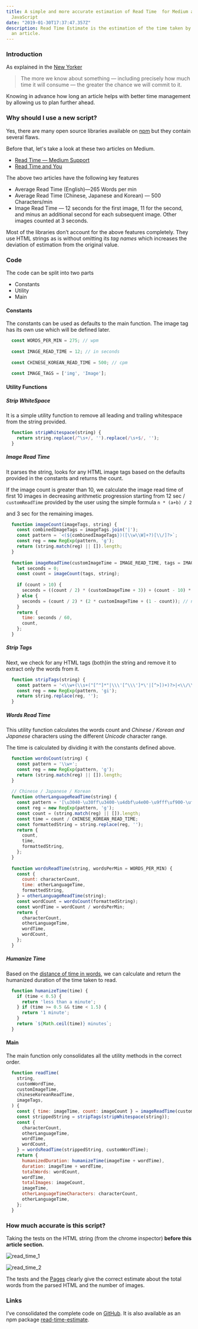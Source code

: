 ```yaml
---
title: A simple and more accurate estimation of Read Time  for Medium articles in
  JavaScript
date: "2019-01-30T17:37:47.357Z"
description: Read Time Estimate is the estimation of the time taken by the reader to read
  an article.
---
```


### Introduction

As explained in the [New
Yorker](https://www.newyorker.com/tech/annals-of-technology/a-list-of-reasons-why-our-brains-love-lists)

> The more we know about something — including precisely how much time it will
> consume — the greater the chance we will commit to it.

Knowing in advance how long an article helps with better time management by
allowing us to plan further ahead.

### Why should I use a new script?

Yes, there are many open source libraries available on [npm](https://npmjs.com) but they contain several flaws.

Before that, let's take a look at these two articles on Medium.
* [Read Time — Medium
Support](https://help.medium.com/hc/en-us/articles/214991667-Read-time)
* [Read Time and You](https://blog.medium.com/read-time-and-you-bc2048ab620c)

The above two articles have the following key features

* Average Read Time (English)—265 Words per min
* Average Read Time (Chinese, Japanese and Korean) — 500 Characters/min
* Image Read Time — 12 seconds for the first image, 11 for the second, and minus
an additional second for each subsequent image. Other images counted at 3
seconds.

Most of the libraries don’t account for the above features completely. They use
HTML strings as is without omitting its *tag names* which increases the
deviation of estimation from the original value.

### Code

The code can be split into two parts

* Constants
* Utility
* Main

#### Constants

The constants can be used as defaults to the main function. The image tag has
its own use which will be defined later.

```js
  const WORDS_PER_MIN = 275; // wpm
  
  const IMAGE_READ_TIME = 12; // in seconds
  
  const CHINESE_KOREAN_READ_TIME = 500; // cpm
  
  const IMAGE_TAGS = ['img', 'Image'];
```

#### Utility Functions

##### Strip WhiteSpace #####

It is a simple utility function to remove all leading and trailing whitespace
from the string provided.

```js
  function stripWhitespace(string) {
    return string.replace(/^\s+/, '').replace(/\s+$/, '');
  }
```

##### Image Read Time ##### 

It parses the string, looks for any HTML image tags based on the defaults
provided in the constants and returns the count.

If the image count is greater than 10, we calculate the image read time of first
10 images in decreasing arithmetic progression starting from 12 sec /
`customReadTime` provided by the user using the simple formula `n * (a+b) / 2`

and 3 sec for the remaining images.

```js
  function imageCount(imageTags, string) {
    const combinedImageTags = imageTags.join('|');
    const pattern = `<(${combinedImageTags})([\\w\\W]+?)[\\/]?>`;
    const reg = new RegExp(pattern, 'g');
    return (string.match(reg) || []).length;
  }
  
  function imageReadTime(customImageTime = IMAGE_READ_TIME, tags = IMAGE_TAGS, string) {
    let seconds = 0;
    const count = imageCount(tags, string);
  
    if (count > 10) {
      seconds = ((count / 2) * (customImageTime + 3)) + (count - 10) * 3; // n/2(a+b) + 3 sec/image
    } else {
      seconds = (count / 2) * (2 * customImageTime + (1 - count)); // n/2[2a+(n-1)d]
    }
    return {
      time: seconds / 60,
      count,
    };
  }
```

##### Strip Tags ##### 

Next, we check for any HTML tags (both)in the string and remove it to extract
only the words from it. 

```js
  function stripTags(string) {
    const pattern = '<\\w+(\\s+("[^"]*"|\\\'[^\\\']*\'|[^>])+)?>|<\\/\\w+>';
    const reg = new RegExp(pattern, 'gi');
    return string.replace(reg, '');
  }
```

##### Words Read Time ##### 

This utility function calculates the words count and *Chinese / Korean and
Japanese* characters using the different *Unicode* character range.

The time is calculated by dividing it with the constants defined above.

```js
  function wordsCount(string) {
    const pattern = '\\w+';
    const reg = new RegExp(pattern, 'g');
    return (string.match(reg) || []).length;
  }
  
  // Chinese / Japanese / Korean
  function otherLanguageReadTime(string) {
    const pattern = '[\u3040-\u30ff\u3400-\u4dbf\u4e00-\u9fff\uf900-\ufaff\uff66-\uff9f]';
    const reg = new RegExp(pattern, 'g');
    const count = (string.match(reg) || []).length;
    const time = count / CHINESE_KOREAN_READ_TIME;
    const formattedString = string.replace(reg, '');
    return {
      count,
      time,
      formattedString,
    };
  }
  
  function wordsReadTime(string, wordsPerMin = WORDS_PER_MIN) {
    const {
      count: characterCount,
      time: otherLanguageTime,
      formattedString,
    } = otherLanguageReadTime(string);
    const wordCount = wordsCount(formattedString);
    const wordTime = wordCount / wordsPerMin;
    return {
      characterCount,
      otherLanguageTime,
      wordTime,
      wordCount,
    };
  }
```

##### Humanize Time #####

Based on the [distance of time in
words](https://api.rubyonrails.org/classes/ActionView/Helpers/DateHelper.html#method-i-distance_of_time_in_words),
we can calculate and return the humanized duration of the time taken to read.

```js
  function humanizeTime(time) {
    if (time < 0.5) {
      return 'less than a minute';
    } if (time >= 0.5 && time < 1.5) {
      return '1 minute';
    }
    return `${Math.ceil(time)} minutes`;
  }

```

#### Main

The main function only consolidates all the utility methods in the correct
order.

```js
  function readTime(
    string,
    customWordTime,
    customImageTime,
    chineseKoreanReadTime,
    imageTags,
  ) {
    const { time: imageTime, count: imageCount } = imageReadTime(customImageTime, imageTags, string);
    const strippedString = stripTags(stripWhitespace(string));
    const {
      characterCount,
      otherLanguageTime,
      wordTime,
      wordCount,
    } = wordsReadTime(strippedString, customWordTime);
    return {
      humanizedDuration: humanizeTime(imageTime + wordTime),
      duration: imageTime + wordTime,
      totalWords: wordCount,
      wordTime,
      totalImages: imageCount,
      imageTime,
      otherLanguageTimeCharacters: characterCount,
      otherLanguageTime,
    };
  }
```

### How much accurate is this script?

Taking the tests on the HTML string (from the chrome inspector) **before this
article section.**

![read_time_1](/read_time_1.png)

![read_time_2](/read_time_2.png)

The tests and the [Pages](https://www.apple.com/in/pages/) clearly give the
correct estimate about the total words from the parsed HTML and the number of
images. 

### Links

I’ve consolidated the complete code on
[GitHub](https://github.com/pritishvaidya/read-time-estimate). It is also
available as an npm package
[read-time-estimate](https://www.npmjs.com/package/read-time-estimate).